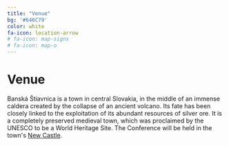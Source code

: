 ```yaml
---
title: "Venue"
bg: '#646C79'
color: white
fa-icon: location-arrow
# fa-icon: map-signs
# fa-icon: map-o
---
```


# Venue
Banská Štiavnica is a town in central Slovakia, in the middle of an immense caldera created by the collapse of an ancient volcano. Its fate has been closely linked to the exploitation of its abundant resources of silver ore. It is a completely preserved medieval town, which was proclaimed by the UNESCO to be a World Heritage Site. The Conference will be held in the town's [New Castle](https://www.muzeumbs.sk/en/new-castle).
